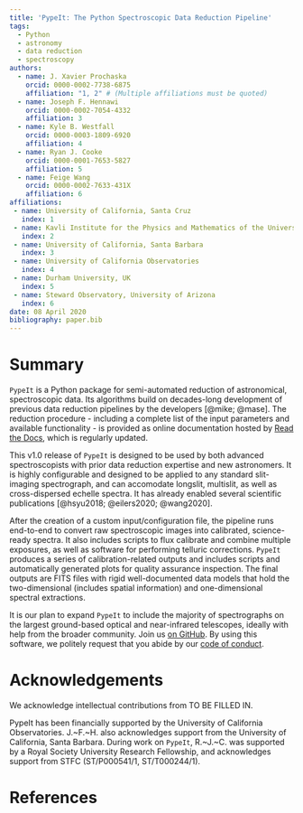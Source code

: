 ```yaml
---
title: 'PypeIt: The Python Spectroscopic Data Reduction Pipeline'
tags:
  - Python
  - astronomy
  - data reduction
  - spectroscopy
authors:
  - name: J. Xavier Prochaska
    orcid: 0000-0002-7738-6875
    affiliation: "1, 2" # (Multiple affiliations must be quoted)
  - name: Joseph F. Hennawi
    orcid: 0000-0002-7054-4332
    affiliation: 3
  - name: Kyle B. Westfall
    orcid: 0000-0003-1809-6920
    affiliation: 4
  - name: Ryan J. Cooke
    orcid: 0000-0001-7653-5827
    affiliation: 5
  - name: Feige Wang
    orcid: 0000-0002-7633-431X
    affiliation: 6
affiliations:
 - name: University of California, Santa Cruz
   index: 1
 - name: Kavli Institute for the Physics and Mathematics of the Universe
   index: 2
 - name: University of California, Santa Barbara
   index: 3
 - name: University of California Observatories
   index: 4
 - name: Durham University, UK
   index: 5
 - name: Steward Observatory, University of Arizona
   index: 6
date: 08 April 2020
bibliography: paper.bib
---
```


# Summary

``PypeIt`` is a Python package for semi-automated reduction of
astronomical, spectroscopic data. Its algorithms build on
decades-long development of previous data reduction pipelines by the
developers [@mike; @mase]. The reduction procedure - including a
complete list of the input parameters and available functionality -
is provided as online documentation hosted by [Read the
Docs](https://pypeit.readthedocs.io), which is regularly updated.

This v1.0 release of ``PypeIt`` is designed to be used by both advanced
spectroscopists with prior data reduction expertise and new
astronomers. It is highly configurable and designed to be applied to
any standard slit-imaging spectrograph, and can accomodate longslit, multislit, as well 
as cross-dispersed echelle spectra. It has already enabled
several scientific publications [@hsyu2018; @eilers2020; @wang2020].

After the creation of a custom input/configuration file, the pipeline
runs end-to-end to convert raw spectroscopic images into calibrated,
science-ready spectra. It also includes scripts to flux calibrate and
combine multiple exposures, as well as software for performing telluric
corrections. ``PypeIt`` produces a series of
calibration-related outputs and includes scripts and automatically
generated plots for quality assurance inspection. The final outputs
are FITS files with rigid well-documented data models that hold the two-dimensional
(includes spatial information) and one-dimensional spectral
extractions.

It is our plan to expand ``PypeIt`` to include the majority of
spectrographs on the largest ground-based optical and near-infrared
telescopes, ideally with help from the broader community. Join us [on
GitHub](https://github.com/pypeit/PypeIt). By using this software, we
politely request that you abide by our [code of
conduct](https://pypeit.readthedocs.io/en/latest/codeconduct.html).

# Acknowledgements

We acknowledge intellectual contributions from TO BE FILLED IN. 

PypeIt has been financially supported by the University of California
Observatories. J.~F.~H. also acknowledges support from 
the University of California, Santa Barbara. During work on 
``PypeIt``,  R.~J.~C. was supported by a Royal Society University Research Fellowship, 
and acknowledges support from STFC (ST/P000541/1, ST/T000244/1).

# References
